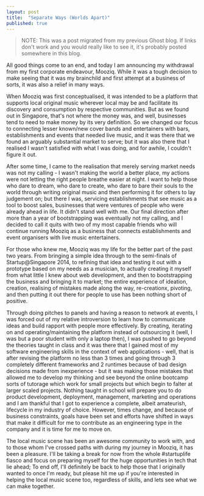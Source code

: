 ```yaml
---
layout: post
title:  "Separate Ways (Worlds Apart)"
published: true
---
```


> NOTE: This was a post migrated from my previous Ghost blog. If links don't work and you would really like to see it, it's probably posted somewhere in this blog.

All good things come to an end, and today I am announcing my withdrawal from my first corporate endeavour, Mooziq. While it was a tough decision to make seeing that it was my brainchild and first attempt at a business of sorts, it was also a relief in many ways.

When Mooziq was first conceptualised, it was intended to be a platform that supports local original music wherever local may be and facilitate its discovery and consumption by respective communities. But as we found out in Singapore, that's not where the money was, and well, businesses tend to need to make money by its very definition. So we changed our focus to connecting lesser known/new cover bands and entertainers with bars, establishments and events that needed live music, and it was there that we found an arguably substantial market to serve; but it was also there that I realised I wasn't satisfied with what I was doing, and for awhile, I couldn't figure it out.

After some time, I came to the realisation that merely serving market needs was not my calling - I wasn't making the world a better place, my actions were not letting the right people breathe easier at night. I want to help those who dare to dream, who dare to create, who dare to bare their souls to the world through writing original music and then performing it for others to lay judgement on; but there I was, servicing establishments that see music as a tool to boost sales, businesses that were ventures of people who were already ahead in life. It didn't stand well with me. Our final direction after more than a year of bootstrapping was eventually not my calling, and I decided to call it quits with two of my most capable friends who will continue running Mooziq as a business that connects establishments and event organisers with live music entertainers.

For those who knew me, Mooziq was my life for the better part of the past two years. From bringing a simple idea through to the semi-finals of Startup@Singapore 2014, to refining that idea and testing it out with a prototype based on my needs as a musician, to actually creating it myself from what little I knew about web development, and then to bootstrapping the business and bringing it to market; the entire experience of ideation, creation, realising of mistakes made along the way, re-creationx, pivoting, and then putting it out there for people to use has been nothing short of positive.

Through doing pitches to panels and having a reason to network at events, I was forced out of my relative introversion to learn how to communicate ideas and build rapport with people more effectively. By creating, iterating on and operating/maintaining the platform instead of outsourcing it (well, I was but a poor student with only a laptop then), I was pushed to go beyond the theories taught in class and it was there that I gained most of my software engineering skills in the context of web applications - well, that is after revising the platform no less than 3 times and going through 3 completely different frameworks and 2 runtimes because of bad design decisions made from inexperience - but it was making those mistakes that allowed me to develop my thinking and see beyond the online bootcamp sorts of tutorage which work for small projects but which begin to falter at larger scaled projects. Nothing taught in school will prepare you to do product development, deployment, management, marketing and operations and I am thankful that I got to experience a complete, albeit amateurish, lifecycle in my industry of choice. However, times change, and because of business constraints, goals have been set and efforts have shifted in ways that make it difficult for me to contribute as an engineering type in the company and it is time for me to move on.

The local music scene has been an awesome community to work with, and to those whom I've crossed paths with during my journey in Mooziq, it has been a pleasure. I'll be taking a break for now from the whole #startuplife fiasco and focus on preparing myself for the huge opportunities in tech that lie ahead; To end off, I'll definitely be back to help those that I originally wanted to once I'm ready, but please hit me up if you're interested in helping the local music scene too, regardless of skills, and lets see what we can make together.
